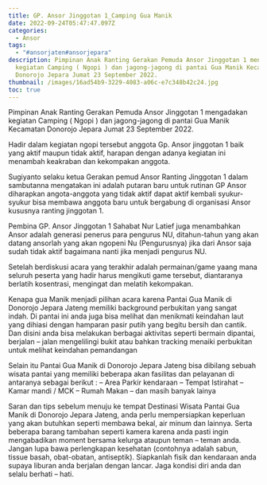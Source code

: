 ```yaml
---
title: GP. Ansor Jinggotan 1_Camping Gua Manik
date: 2022-09-24T05:47:47.097Z
categories:
  - Ansor
tags:
  - "#ansorjaten#ansorjepara"
description: P﻿impinan Anak Ranting Gerakan Pemuda Ansor Jinggotan 1 mengadakan
  kegiatan Camping ( Ngopi ) dan jagong-jagong di pantai Gua Manik Kecamatan
  Donorojo Jepara Jumat 23 September 2022.
thumbnail: /images/16ad54b9-3229-4083-a06c-e7c348b42c24.jpg
toc: true
---
```

P﻿impinan Anak Ranting Gerakan Pemuda Ansor Jinggotan 1 mengadakan kegiatan Camping ( Ngopi ) dan jagong-jagong di pantai Gua Manik Kecamatan Donorojo Jepara Jumat 23 September 2022.

H﻿adir dalam kegiatan ngopi tersebut anggota Gp. Ansor jinggotan 1 baik yang aktif maupun tidak aktif, harapan dengan adanya kegiatan ini menambah keakraban dan kekompakan anggota.

S﻿ugiyanto selaku ketua Gerakan pemud Ansor Ranting Jinggotan 1 dalam sambutanna mengatakan ini adalah putaran baru untuk rutinan GP Ansor diharapkan angota-anggota yang tidak aktif dapat aktif kembali syukur-syukur bisa membawa anggota baru untuk bergabung di organisasi Ansor kususnya ranting jinggotan 1.

P﻿embina GP. Ansor Jinggotan 1 Sahabat Nur Latief juga menambahkan Ansor adalah generasi penerus para pengurus NU, ditahun-tahun yang akan datang ansorlah yang akan ngopeni Nu (Pengurusnya) jika dari Ansor saja sudah tidak aktif bagaimana nanti jika menjadi pengurus NU.

S﻿etelah berdiskusi acara yang terakhir adalah permainan/game yaang mana seluruh peserta yang hadir harus mengikuti game tersebut, diantaranya berlatih kosentrasi, mengingat dan melatih kekompakan.

K﻿enapa gua Manik menjadi pilihan acara karena Pantai Gua Manik di Donorojo Jepara Jateng memiliki background perbukitan yang sangat indah. Di pantai ini anda juga bisa melihat dan menikmati keindahan laut yang dihiasi dengan hamparan pasir putih yang begitu bersih dan cantik. Dan disini anda bisa melakukan berbagai aktivitas seperti bermain dipantai, berjalan – jalan mengelilingi bukit atau bahkan tracking menaiki perbukitan untuk melihat keindahan pemandangan

S﻿elain itu Pantai Gua Manik di Donorojo Jepara Jateng bisa dibilang sebuah wisata pantai yang memiliki beberapa akan fasilitas dan pelayanan di antaranya sebagai berikut : – Area Parkir kendaraan – Tempat Istirahat – Kamar mandi / MCK – Rumah Makan – dan masih banyak lainya

Saran dan tips sebelum menuju ke tempat Destinasi Wisata Pantai Gua Manik di Donorojo Jepara Jateng, anda perlu mempersiapkan keperluan yang akan butuhkan seperti membawa bekal, air minum dan lainnya. Serta beberapa barang tambahan seperti kamera karena anda pasti ingin mengabadikan moment bersama kelurga ataupun teman – teman anda. Jangan lupa bawa perlengkapan kesehatan (contohnya adalah sabun, tissue basah, obat-obatan, antiseptik). Siapkanlah fisik dan kendaraan anda supaya liburan anda berjalan dengan lancar. Jaga kondisi diri anda dan selalu berhati – hati.